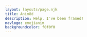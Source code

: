 ```yaml
---
layout: layouts/page.njk
title: Anim8d
description: Help, I've been framed!
navlogo: emojianim
backgroundcolor: f0f0f0
---
```

